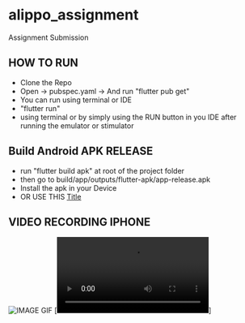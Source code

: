 # alippo_assignment

Assignment Submission

## HOW TO RUN

- Clone the Repo
- Open -> pubspec.yaml -> And run "flutter pub get"
- You can run using terminal or IDE 
- "flutter run"
- using terminal or by simply using the RUN button in you IDE after running the emulator or stimulator


## Build Android APK RELEASE

- run "flutter build apk" at root of the project folder
- then go to build/app/outputs/flutter-apk/app-release.apk
- Install the apk in your Device
- OR USE THIS [Title](<Android Install APK.apk>)

## VIDEO RECORDING IPHONE
![IMAGE GIF](https://github.com/vaibhav13062/alippo_assignment/recording1.gif)
[![Watch the video](https://github.com/vaibhav13062/alippo_assignment/recording1.mov)]

